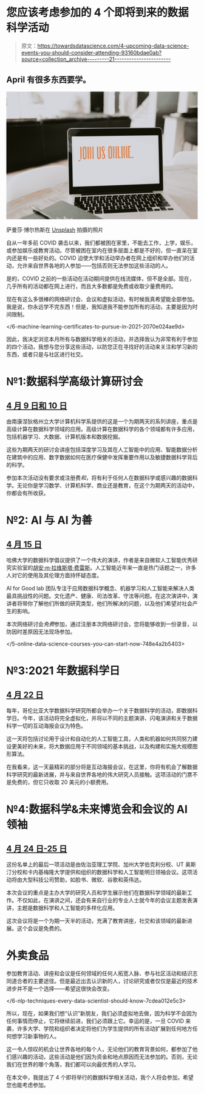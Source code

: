 # 您应该考虑参加的 4 个即将到来的数据科学活动

> 原文：<https://towardsdatascience.com/4-upcoming-data-science-events-you-should-consider-attending-93160bdae0ab?source=collection_archive---------21----------------------->

## April 有很多东西要学。

![](img/d7c0966fc2aaa59de91a451390f3bbdc.png)

萨曼莎·博尔热斯在 [Unsplash](https://unsplash.com?utm_source=medium&utm_medium=referral) 拍摄的照片

自从一年多前 COVID 袭击以来，我们都被困在家里，不能去工作，上学，娱乐，或参加娱乐或教育活动。尽管被困在室内在很多层面上都是不好的，但一直呆在室内还是有一些好处的。COVID 迫使大学和活动举办者在网上组织和举办他们的活动，允许来自世界各地的人参加——包括否则无法参加这些活动的人。

是的，COVID 之前的一些活动在活动期间提供在线流媒体，但不是全部。现在，几乎所有的活动都在网上进行，而且大多数都是免费或收取少量费用的。

现在有这么多很棒的网络研讨会、会议和虚拟活动，有时候我真希望能全部参加。我是说，你永远学不完东西！但是，我知道我不能参加所有的活动，主要是因为时间限制。

</6-machine-learning-certificates-to-pursue-in-2021-2070e024ae9d>  

因此，我决定浏览本月所有与数据科学相关的活动，并选择我认为非常有利于参加的四个活动，我想与您分享这些活动，以防您正在寻找好的活动来关注和学习新的东西，或者只是与社区进行社交。

# **№1:数据科学高级计算研讨会**

## [4 月 9 日和 10 日](https://www.eventbrite.com/e/seminar-series-on-advanced-computation-for-data-science-ac-ds-tickets-144733264089?aff=ebdssbonlinesearch)

由南康涅狄格州立大学计算机科学系提供的这是一个为期两天的系列讲座，重点是高级计算在数据科学领域的应用。高级计算在数据科学的各个领域都有许多应用，包括机器学习、大数据、计算机版本和数据挖掘。

这些为期两天的研讨会讲座包括深度学习及其在人工智能中的应用、智能数据分析在建筑中的应用、数字数据如何在医疗保健中发挥重要作用以及敏捷数据科学背后的科学。

参加本次活动没有要求或注册费*和*，将有利于任何人在数据科学或感兴趣的数据科学。无论你是学习数学、计算机科学、商业还是教育，在这个为期两天的活动中，你都会有所收获。

# **№2: AI 与 AI 为善**

## [4 月 15 日](https://datascience.harvard.edu/event/industry-seminar-juan-m-lavista-ferres-microsoft)

哈佛大学的数据科学倡议提供了一个伟大的演讲，作者是来自微软人工智能优秀研究实验室的[胡安·m·拉维斯塔·费雷斯](https://www.microsoft.com/en-us/research/people/jlavista/)。人工智能近年来一直是热门话题之一，许多人对它的使用及其伦理方面持怀疑态度。

AI for Good lab 团队专注于应用数据科学概念、机器学习和人工智能来解决人类最具挑战性的问题。文化遗产、健康、司法改革、守法等问题。在这次演讲中，演讲者将带你了解他们所做的研究类型，他们所解决的问题，以及他们希望对社会产生的影响。

本次网络研讨会*免费*参加，通过注册本次网络研讨会，您将能够收到一份录音，以防因时差原因无法现场参加。

</5-online-data-science-courses-you-can-start-now-748e4a2b5403>  

# №3:2021 年数据科学日

## [4 月 22 日](https://www.eventbrite.com/e/data-science-day-2021-tickets-120408285423?aff=ebdssbonlinesearch)

每年，哥伦比亚大学数据科学研究所都会举办一个关于数据科学的活动，即数据科学日。今年，该活动将完全虚拟化，并将以不同的主题演讲、闪电演讲和关于数据科学一切的互动海报会议为特色。

这一天将包括讨论用于设计和自动化的人工智能工具，人类和机器如何共同努力建设更美好的未来，将大数据应用于不同领域的基本挑战，以及构建和实施大规模图形算法。

在我看来，这一天最精彩的部分将是互动海报会议，在这里，你将有机会了解数据科学研究的最新进展，并与来自世界各地的伟大研究人员接触。这项活动的门票不是免费的，但它只收取 20 美元的小额费用。

# **№4:数据科学&未来博览会和会议的 AI 领袖**

## [4 月 24 日-25 日](https://www.eventbrite.com/e/data-science-ai-leaders-of-tomorrow-conference-and-expo-tickets-144245579411?aff=ebdssbonlinesearch)

这份名单上的最后一项活动是由佐治亚理工学院、加州大学伯克利分校、UT 奥斯汀分校和卡内基梅隆大学提供和组织的数据科学和人工智能明日领袖会议。这项活动将由大型科技公司赞助，如脸书、微软、谷歌和英伟达。

本次会议的重点是主办大学的研究人员和学生展示他们在数据科学领域的最新工作。不仅如此，在演讲之间，还会有来自行业的专业人士就今年的会议主题发表演讲，主题是数据科学和人工智能的多样化应用。

这次会议将是一个为期一天半的活动，充满了教育讲座，社交和该领域的最新进展。这个会议是免费的。

# 外卖食品

参加教育活动、讲座和会议是任何领域的任何人拓宽人脉、参与社区活动和结识志同道合者的主要途径。但是最近出去认识新的人，讨论研究或者仅仅是最近的技术进步并不是一个选择——希望这很快会改变。

</6-nlp-techniques-every-data-scientist-should-know-7cdea012e5c3>  

所以，现在，如果我们想“认识”新朋友，我们必须虚拟地去做，因为科学不会因为任何事情而停止，它将继续前进，我们必须跟上它。幸运的是，一旦 COVID 来袭，许多大学、学院和组织者决定将他们为学生提供的所有活动扩展到任何地方任何想学习新事物的人。

这一令人惊叹的机会让世界各地的每个人，无论他们的教育背景如何，都参加了他们感兴趣的活动，这些活动是他们因为资金和地点原因而无法参加的。否则，无论我们在世界的哪个角落，我们都可以向最优秀的人学习。

在本文中，我提出了 4 个即将举行的数据科学相关活动，我个人将会参加，希望您也能考虑参加。